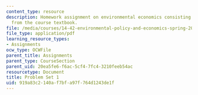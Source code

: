 ```yaml
---
content_type: resource
description: Homework assignment on environmental economics consisting of problems
  from the course textbook.
file: /media/courses/14-42-environmental-policy-and-economics-spring-2011/919a83c2140af7bfa97f764d1243de1f_MIT14_42S11_hw1.pdf
file_type: application/pdf
learning_resource_types:
- Assignments
ocw_type: OCWFile
parent_title: Assignments
parent_type: CourseSection
parent_uid: 20ea5fe6-f6ac-5cf4-7fc4-3210feeb54ac
resourcetype: Document
title: Problem Set 1
uid: 919a83c2-140a-f7bf-a97f-764d1243de1f
---
```

